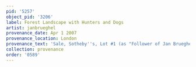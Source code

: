 ```yaml
---
pid: '5257'
object_pid: '3206'
label: Forest Landscape with Hunters and Dogs
artist: janbrueghel
provenance_date: Apr 1 2007
provenance_location: London
provenance_text: 'Sale, Sotheby''s, Lot #1 (as "Follower of Jan Brueghel")'
collection: provenance
order: '0589'
---
```

